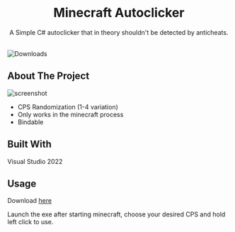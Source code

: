 <br/>
<p align="center">
  <h1 align="center">Minecraft Autoclicker</h3>

  <p align="center">
    A Simple C# autoclicker that in theory shouldn't be detected by anticheats.
    <br/>
    <br/>
  </p>
</p>

![Downloads](https://img.shields.io/github/downloads/2qb/Minecraft-1.8-Autoclicker/total) 

## About The Project

![screenshot](https://user-images.githubusercontent.com/68710010/220363085-ee45ff57-51e6-4c81-9fcb-e27d0d4110cb.png)


* CPS Randomization (1-4 variation)
* Only works in the minecraft process
* Bindable

## Built With

Visual Studio 2022

## Usage

Download [here](https://github.com/2qb/Minecraft-1.8-Autoclicker/releases/latest)

Launch the exe after starting minecraft, choose your desired CPS and hold left click to use.
